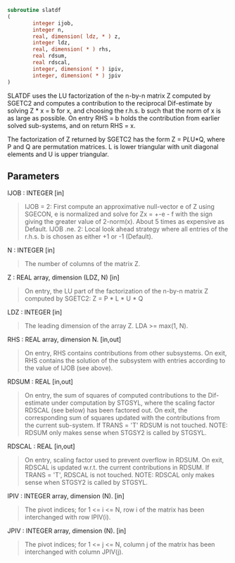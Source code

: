 ```fortran
subroutine slatdf
(
        integer ijob,
        integer n,
        real, dimension( ldz, * ) z,
        integer ldz,
        real, dimension( * ) rhs,
        real rdsum,
        real rdscal,
        integer, dimension( * ) ipiv,
        integer, dimension( * ) jpiv
)
```

SLATDF uses the LU factorization of the n-by-n matrix Z computed by
SGETC2 and computes a contribution to the reciprocal Dif-estimate
by solving Z * x = b for x, and choosing the r.h.s. b such that
the norm of x is as large as possible. On entry RHS = b holds the
contribution from earlier solved sub-systems, and on return RHS = x.

The factorization of Z returned by SGETC2 has the form Z = P*L*U*Q,
where P and Q are permutation matrices. L is lower triangular with
unit diagonal elements and U is upper triangular.

## Parameters
IJOB : INTEGER [in]
> IJOB = 2: First compute an approximative null-vector e
> of Z using SGECON, e is normalized and solve for
> Zx = +-e - f with the sign giving the greater value
> of 2-norm(x). About 5 times as expensive as Default.
> IJOB .ne. 2: Local look ahead strategy where all entries of
> the r.h.s. b is chosen as either +1 or -1 (Default).

N : INTEGER [in]
> The number of columns of the matrix Z.

Z : REAL array, dimension (LDZ, N) [in]
> On entry, the LU part of the factorization of the n-by-n
> matrix Z computed by SGETC2:  Z = P * L * U * Q

LDZ : INTEGER [in]
> The leading dimension of the array Z.  LDA >= max(1, N).

RHS : REAL array, dimension N. [in,out]
> On entry, RHS contains contributions from other subsystems.
> On exit, RHS contains the solution of the subsystem with
> entries according to the value of IJOB (see above).

RDSUM : REAL [in,out]
> On entry, the sum of squares of computed contributions to
> the Dif-estimate under computation by STGSYL, where the
> scaling factor RDSCAL (see below) has been factored out.
> On exit, the corresponding sum of squares updated with the
> contributions from the current sub-system.
> If TRANS = 'T' RDSUM is not touched.
> NOTE: RDSUM only makes sense when STGSY2 is called by STGSYL.

RDSCAL : REAL [in,out]
> On entry, scaling factor used to prevent overflow in RDSUM.
> On exit, RDSCAL is updated w.r.t. the current contributions
> in RDSUM.
> If TRANS = 'T', RDSCAL is not touched.
> NOTE: RDSCAL only makes sense when STGSY2 is called by
> STGSYL.

IPIV : INTEGER array, dimension (N). [in]
> The pivot indices; for 1 <= i <= N, row i of the
> matrix has been interchanged with row IPIV(i).

JPIV : INTEGER array, dimension (N). [in]
> The pivot indices; for 1 <= j <= N, column j of the
> matrix has been interchanged with column JPIV(j).
